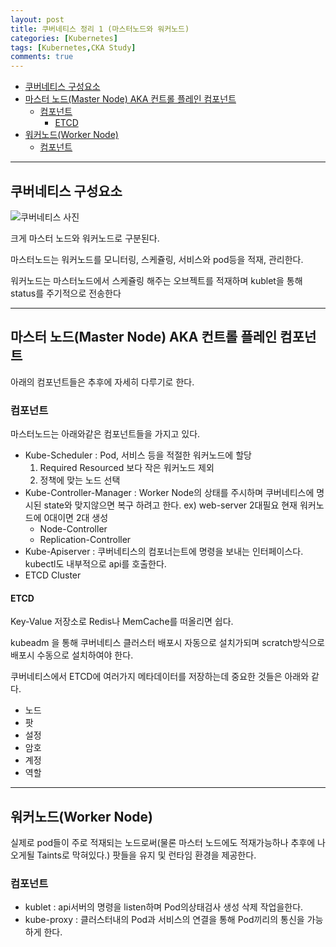 ```yaml
---
layout: post
title: 쿠버네티스 정리 1 (마스터노드와 워커노드)
categories: [Kubernetes]
tags: [Kubernetes,CKA Study]
comments: true
---
```


- [쿠버네티스 구성요소](#쿠버네티스-구성요소)
- [마스터 노드(Master Node) AKA 컨트롤 플레인 컴포넌트](#마스터-노드master-node-aka-컨트롤-플레인-컴포넌트)
  - [컴포넌트](#컴포넌트)
    - [ETCD](#etcd)
- [워커노드(Worker Node)](#워커노드worker-node)
  - [컴포넌트](#컴포넌트-1)


-----------


## 쿠버네티스 구성요소
![쿠버네티스 사진](https://d33wubrfki0l68.cloudfront.net/2475489eaf20163ec0f54ddc1d92aa8d4c87c96b/e7c81/images/docs/components-of-kubernetes.svg)


크게 마스터 노드와 워커노드로 구분된다.

마스터노드는 워커노드를 모니터링, 스케쥴링, 서비스와 pod등을 적재, 관리한다.

워커노드는 마스터노드에서 스케쥴링 해주는 오브젝트를 적재하며 kublet을 통해 status를 주기적으로 전송한다

------------------------



## 마스터 노드(Master Node) AKA 컨트롤 플레인 컴포넌트

아래의 컴포넌트들은 추후에 자세히 다루기로 한다.

### 컴포넌트

마스터노드는 아래와같은 컴포넌트들을 가지고 있다.

- Kube-Scheduler : Pod, 서비스 등을 적절한 워커노드에 할당
  1. Required Resourced 보다 작은 워커노드 제외
  2. 정책에 맞는 노드 선택
- Kube-Controller-Manager : Worker Node의 상태를 주시하며 쿠버네티스에 명시된 state와 맞지않으면 복구 하려고 한다. ex) web-server 2대필요 현재 워커노드에 0대이면 2대 생성
  - Node-Controller
  - Replication-Controller
- Kube-Apiserver : 쿠버네티스의 컴포너는트에 명령을 보내는 인터페이스다. kubectl도 내부적으로 api를 호출한다.
- ETCD Cluster

#### ETCD

Key-Value 저장소로 Redis나 MemCache를 떠올리면 쉽다.

kubeadm 을 통해 쿠버네티스 클러스터 배포시 자동으로 설치가되며 scratch방식으로 배포시 수동으로 설치하여야 한다.

쿠버네티스에서 ETCD에 여러가지 메타데이터를 저장하는데 중요한 것들은 아래와 같다.

  - 노드
  - 팟
  - 설정
  - 암호
  - 계정
  - 역할
  
------------------------

## 워커노드(Worker Node)

실제로 pod들이 주로 적재되는 노드로써(물론 마스터 노드에도 적재가능하나 추후에 나오게될 Taints로 막혀있다.) 팟들을 유지 및 런타임 환경을 제공한다.

### 컴포넌트

- kublet : api서버의 명령을 listen하며 Pod의상태검사 생성 삭제 작업을한다.
- kube-proxy : 클러스터내의 Pod과 서비스의 연결을 통해 Pod끼리의 통신을 가능하게 한다.
